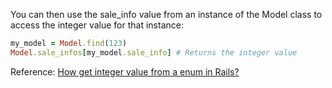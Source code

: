 You can then use the sale_info value from an instance of the Model class to access the integer value for that instance:
```ruby
my_model = Model.find(123)
Model.sale_infos[my_model.sale_info] # Returns the integer value
```

Reference: [How get integer value from a enum in Rails?](http://stackoverflow.com/questions/25570209/how-get-integer-value-from-a-enum-in-rails)